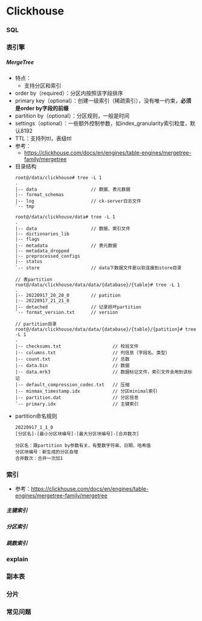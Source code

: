 # Clickhouse
### SQL
### 表引擎
##### MergeTree
- 特点：
  - 支持分区和索引
- order by（required）：分区内按照该字段排序
- primary key（optional）：创建一级索引（稀疏索引），没有唯一约束，**必须是order by字段的前缀**
- partition by（optional）：分区规则，一般是时间
- settings（optional）：一些额外控制参数，如index_granularity索引粒度，默认8192
- TTL：支持列ttl，表级ttl
- 参考：
  - https://clickhouse.com/docs/en/engines/table-engines/mergetree-family/mergetree
- 目录结构
  ```
  root@/data/clickhouse# tree -L 1
  .
  |-- data                    // 数据、表元数据
  |-- format_schemas
  |-- log                     // ck-server日志文件
  `-- tmp
  
  root@/data/clickhouse/data# tree -L 1
  .
  |-- data                    // 数据、索引文件
  |-- dictionaries_lib
  |-- flags
  |-- metadata                // 表元数据
  |-- metadata_dropped
  |-- preprocessed_configs
  |-- status
  `-- store                   // data下数据文件是以软连接到store目录
  
  // 表partition
  root@/data/clickhouse/data/data/{database}/{table}# tree -L 1
  .
  |-- 20220917_20_20_0        // patition
  |-- 20220917_21_21_0
  |-- detached                // 记录损坏partition
  `-- format_version.txt      // version
  
  // partition目录
  root@/data/clickhouse/data/data/{database}/{table}/{patition}# tree -L 1
  .
  |-- checksums.txt                   // 校验文件
  |-- columns.txt                     // 列信息（字段名、类型）
  |-- count.txt                       // 总数
  |-- data.bin                        // 数据
  |-- data.mrk3                       // 数据标记文件，索引文件会用到该标记
  |-- default_compression_codec.txt   // 压缩
  |-- minmax_timestamp.idx            // 分区minimal索引
  |-- partition.dat                   // 分区信息
  `-- primary.idx                     // 主键索引
  ```
- partition命名规则
  ```
  20220917_1_1_0
  [分区名]-[最小分区块编号]-[最大分区块编号]-[合并数次]
  
  分区名：跟partition by参数有关，有整数字符串、日期、哈希值
  分区块编号：新生成的分区自增
  合并数次：合并一次加1
  ```
### 索引
- 参考：https://clickhouse.com/docs/en/engines/table-engines/mergetree-family/mergetree
##### 主键索引
##### 分区索引
##### 跳数索引
### explain
### 副本表
### 分片
### 常见问题
### 